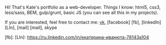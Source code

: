 Hi! That's Kate's portfolio as a web-developer.
Things I know: html5, css3, less/sass, BEM, gulp/grunt, basic JS (you can see all this in my projects).

If you are interested, feel free to contact me: [vk], [facebook] [fb], [linkedIn] [LIn], [mail] [mail], skype


[vk]: <https://vk.com/id1370659>
[fb]:
[LIn]: <https://ru.linkedin.com/in/екатерина-иванюта-78143a104>
